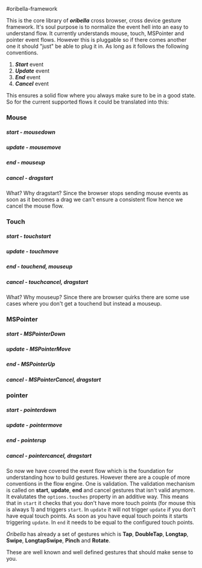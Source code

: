 #oribella-framework

This is the core library of ***oribella*** cross browser, cross device gesture framework. It's soul purpose is to normalize the event hell into an easy to understand flow. It currently understands mouse, touch, MSPointer and pointer event flows. However this is pluggable so if there comes another one it should "just" be able to plug it in. As long as it follows the following conventions.

1. ***Start*** event
2. ***Update*** event
3. ***End*** event
4. ***Cancel*** event

This ensures a solid flow where you always make sure to be in a good state. So for the current supported flows it could be translated into this:

### Mouse
##### start - mousedown
##### update - mousemove
##### end - mouseup
##### cancel - dragstart
What? Why dragstart? Since the browser stops sending mouse events as soon as it
becomes a drag we can't ensure a consistent flow hence we cancel the mouse flow.

### Touch
##### start - touchstart
##### update - touchmove
##### end - touchend, mouseup
##### cancel - touchcancel, dragstart
What? Why mouseup? Since there are browser quirks there are some use cases where you don't get a touchend but instead a mouseup.

### MSPointer
##### start - MSPointerDown
##### update - MSPointerMove
##### end - MSPointerUp
##### cancel - MSPointerCancel, dragstart

### pointer
##### start - pointerdown
##### update - pointermove
##### end - pointerup
##### cancel - pointercancel, dragstart

So now we have covered the event flow which is the foundation for understanding how to build gestures. However there are a couple of more conventions in the flow engine. One is validation. The validation mechanism is called on **start**, **update**, **end** and cancel gestures that isn't valid anymore. It evalutates the `options.touches` property in an additive way. This means that in `start` it checks that you don't have more touch points (for mouse this is always 1) and triggers `start`. In `update` it will not trigger `update` if you don't have equal touch points. As soon as you have equal touch points it starts triggering `update`. In `end` it needs to be equal to the configured touch points.

*Oribella* has already a set of gestures which is **Tap**, **DoubleTap**, **Longtap**, **Swipe**, **LongtapSwipe**, **Pinch** and **Rotate**.

These are well known and well defined gestures that should make sense to you.

